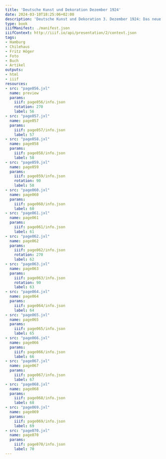 ```yaml
---
title: 'Deutsche Kunst und Dekoration Dezember 1924'
date: 2024-03-10T18:25:06+02:00
description: 'Deutsche Kunst und Dekoration 3. Dezember 1924: Das neue Hamburger Chilehaus'
type: book
iiifManifest: ./manifest.json
iiifContext: http://iiif.io/api/presentation/2/context.json
tags:
- Hamburg
- Chilehaus
- Fritz Höger
- Foto
- Buch
- Artikel
outputs:
- html
- iiif
resources:
- src: "page056.jxl"
  name: preview
  params:
    iiif: page056/info.json
    rotation: 270
    label: 56
- src: "page057.jxl"
  name: page057
  params:
    iiif: page057/info.json
    label: 57
- src: "page058.jxl"
  name: page058
  params:
    iiif: page058/info.json
    label: 58
- src: "page059.jxl"
  name: page059
  params:
    iiif: page059/info.json
    rotation: 90
    label: 58
- src: "page060.jxl"
  name: page060
  params:
    iiif: page060/info.json
    label: 60
- src: "page061.jxl"
  name: page061
  params:
    iiif: page061/info.json
    label: 61
- src: "page062.jxl"
  name: page062
  params:
    iiif: page062/info.json
    rotation: 270
    label: 62
- src: "page063.jxl"
  name: page063
  params:
    iiif: page063/info.json
    rotation: 90
    label: 63
- src: "page064.jxl"
  name: page064
  params:
    iiif: page064/info.json
    label: 64
- src: "page065.jxl"
  name: page065
  params:
    iiif: page065/info.json
    label: 65
- src: "page066.jxl"
  name: page066
  params:
    iiif: page066/info.json
    label: 66
- src: "page067.jxl"
  name: page067
  params:
    iiif: page067/info.json
    label: 67
- src: "page068.jxl"
  name: page068
  params:
    iiif: page068/info.json
    label: 68
- src: "page069.jxl"
  name: page069
  params:
    iiif: page069/info.json
    label: 69
- src: "page070.jxl"
  name: page070
  params:
    iiif: page070/info.json
    label: 70
---
```

